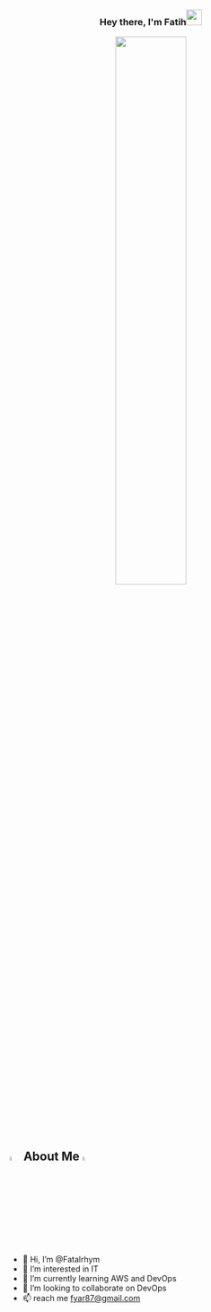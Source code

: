 <h3 align="center">Hey there, I'm Fatih<img src="https://media.giphy.com/media/hvRJCLFzcasrR4ia7z/giphy.gif" width="28">
  
  
<a href="#"><img width="50%" height="auto" src="https://assets3.botmetric.com/wp-content/uploads/2017/04/devops-for-aws-cloud-management-v2.png" height="75px"/></a>

## <img src="https://encrypted-tbn0.gstatic.com/images?q=tbn:ANd9GcS6paYxtxufTq_Ea50K2sj0LRxsawx_d4xdAA&usqp=CAU" width="4%"> About Me <img src="https://encrypted-tbn0.gstatic.com/images?q=tbn:ANd9GcS6paYxtxufTq_Ea50K2sj0LRxsawx_d4xdAA&usqp=CAU" width="4%">
  
- 👋 Hi, I’m @Fatalrhym
- 👀 I’m interested in IT
- 🌱 I’m currently learning AWS and DevOps
- 💞️ I’m looking to collaborate on DevOps
- 📫 reach me fyar87@gmail.com <br>

<!---
Fatalrhym/Fatalrhym is a ✨ special ✨ repository because its `README.md` (this file) appears on your GitHub profile.
You can click the Preview link to take a look at your changes.
--->
